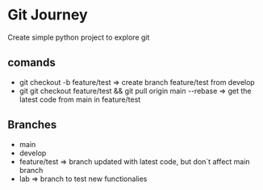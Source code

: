 # Git Journey

Create simple python project to explore git

## comands

* git checkout -b feature/test => create branch feature/test from develop
* git git checkout feature/test && git pull origin main --rebase => get the latest code from main in feature/test

## Branches

* main
* develop
* feature/test => branch updated with latest code, but don`t affect main branch
* lab => branch to test new functionalies 